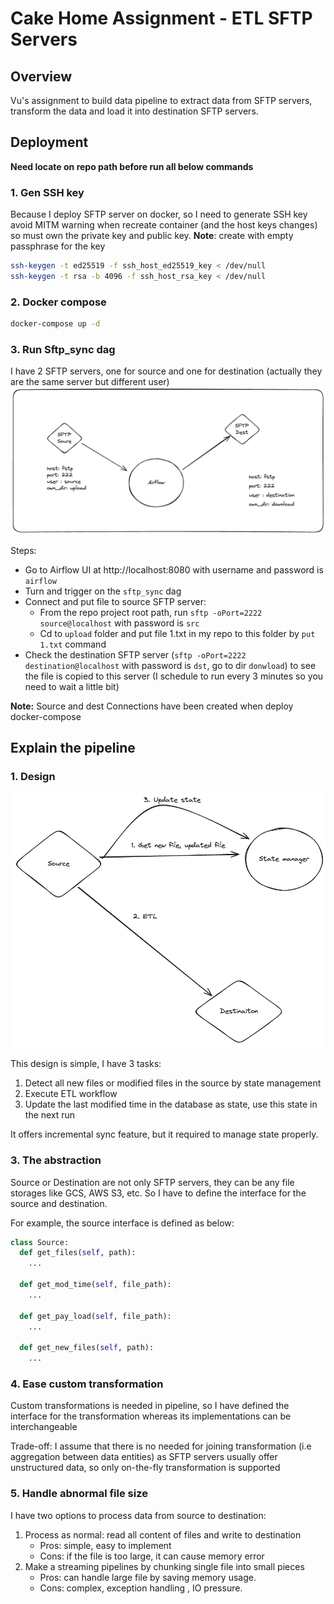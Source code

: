# Cake Home Assignment - ETL SFTP Servers

## Overview

Vu's assignment to build data pipeline to extract data from SFTP servers, transform the data and load it into destination SFTP servers.

## Deployment 

**Need locate on repo path before run all below commands**

### 1. Gen SSH key
Because I deploy SFTP server on docker, so I need to generate SSH key 
avoid MITM warning when recreate container (and the host keys changes)
so must own the private key and public key. **Note**: create with empty passphrase for the key
```bash
ssh-keygen -t ed25519 -f ssh_host_ed25519_key < /dev/null
ssh-keygen -t rsa -b 4096 -f ssh_host_rsa_key < /dev/null
```

### 2. Docker compose
```bash
docker-compose up -d
```

### 3. Run Sftp_sync dag

I have 2 SFTP servers, one for source and one for destination 
(actually they are the same server but different  user)
![img_1.png](img_1.png)

Steps:
- Go to Airflow UI at http://localhost:8080 with username and password is `airflow`
- Turn and trigger on the `sftp_sync` dag
- Connect and put file to source SFTP server:
  - From the repo project root path, run `sftp -oPort=2222 source@localhost` with password is `src`
  - Cd to `upload` folder and put file 1.txt in my repo to this folder by `put 1.txt` command
- Check the destination SFTP  server (`sftp -oPort=2222 destination@localhost` with password is `dst`,  go to dir `donwload`) to see the file is copied to this server 
(I schedule to run every 3 minutes so you need to wait a little bit)

**Note:** Source and dest Connections  have been created when deploy docker-compose

## Explain the pipeline

### 1. Design
![img_2.png](img_2.png)

This design is simple, I have 3 tasks: 
1. Detect all new files or modified files in the source by state management
2. Execute ETL workflow
3. Update the last modified time in the database as state, use this state in the next run

It offers incremental sync feature, but it required to manage state properly.

### 3. The abstraction
Source or Destination are not only SFTP servers, they can be any file storages like GCS, AWS S3, etc. So I have to define the interface for the source and destination. 

For example, the source interface is defined as below:
```python
class Source:
  def get_files(self, path):
    ...
    
  def get_mod_time(self, file_path):
    ...

  def get_pay_load(self, file_path):
    ...

  def get_new_files(self, path):
    ...

```

### 4. Ease custom transformation
Custom transformations is needed in pipeline, so I have defined the interface for the transformation  whereas its implementations can be interchangeable

Trade-off: I assume that there is no needed for joining transformation (i.e aggregation between data entities) as SFTP servers usually offer unstructured data, so only on-the-fly transformation is supported

### 5. Handle abnormal file size
I have two options to process data from source to destination:
1. Process as normal:  read all content of files and write to destination
   - Pros: simple, easy to implement
   - Cons: if the file is too large, it can cause memory error
2. Make a streaming pipelines by chunking single file into small pieces
   - Pros: can handle large file by saving memory usage.
   - Cons: complex, exception handling , IO pressure.
